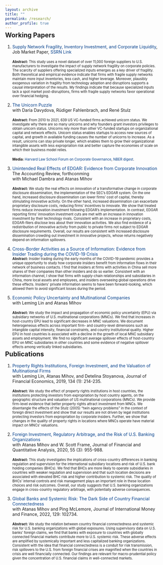 ```yaml
---
layout: archive
title: ""
permalink: /research/
author_profile: true
---
```

<style>
  h2 {
    margin-top: -0.5em; /* Set margin-top to 0 to reduce the vertical space */
  }
</style>

## Working Papers

1. <a href="https://leandrosanz.github.io/files/JMP_Supply_Network_Fragility.pdf" style="text-decoration: none; color: rgb(2, 62, 138);">Supply Network Fragility, Inventory Investment, and Corporate Liquidity</a>, Job Market Paper, <a href="http://ssrn.com/abstract=4635488" style="text-decoration: none; color: rgb(2, 62, 138);">SSRN Link</a><br><br>
<span style="font-size:0.8em;">**Abstract:** This study uses a novel dataset of over 11,000 foreign suppliers to U.S. manufacturers to investigate the impact of supply network fragility on corporate policies. The scarcity of suppliers offering specialized inputs emerges as a key driver of fragility. Both theoretical and empirical evidence indicate that firms with fragile supply networks maintain more input inventories, less cash, and higher leverage. Moreover, plausibly exogenous variation in fragility from technology adoption and disruptions supports a causal interpretation of the results. My findings indicate that because specialized inputs lack a spot market post-disruptions, firms with fragile supply networks favor operational over financial hedging.</span>

2. <a href="https://papers.ssrn.com/sol3/papers.cfm?abstract_id=4255165" style="text-decoration: none; color: rgb(2, 62, 138);">The Unicorn Puzzle</a> <br />
with Daria Davydova, Rüdiger Fahlenbrach, and René Stulz<br><br>
<span style="font-size:0.8em;">**Abstract:** From 2010 to 2021, 639 US VC-funded firms achieved unicorn status. We investigate why there are so many unicorns and why founders grant investors privileges to obtain unicorn status. Unicorns rely more than other VC-funded startups on organizational capital and network effects. Unicorn status enables startups to access new sources of capital, and growth in available funding causes the number of unicorns to increase. As a result, unicorns can stay private longer, which enables them to grow their organizational intangible assets with less expropriation risk and better capture the economies of scale on which their business model relies.</span>
<br><br>
<span style="font-size:0.8em;">**Media:**  <a href="https://corpgov.law.harvard.edu/2022/11/28/the-unicorn-puzzle/" style="text-decoration: none; color: rgb(2, 62, 138);">Harvard Law School Forum on Corporate Governance</a>,  <a href="https://www.nber.org/digest/20231/what-accounts-proliferation-billion-dollar-startups" style="text-decoration: none; color: rgb(2, 62, 138);">NBER digest</a>.</span>

3. <a href="https://papers.ssrn.com/sol3/papers.cfm?abstract_id=4417411" style="text-decoration: none; color: rgb(2, 62, 138);">Unintended Real Effects of EDGAR: Evidence from Corporate Innovation</a> <br />
The Accounting Review, forthconming <br />
with Michael Dambra and Atanas Mihov<br><br>
<span style="font-size:0.8em;">**Abstract:** We study the real effects on innovation of a transformative change in corporate disclosure dissemination, the implementation of the SEC’s EDGAR system. On the one hand, increased disclosure dissemination can lower firms’ cost of capital, thereby stimulating innovative activity. On the other hand, increased dissemination can exacerbate proprietary disclosure costs, reducing firms’ incentives to innovate. We show that treated firms reduce innovation investment following EDGAR’s implementation. In contrast, EDGAR reporting firms’ innovation investment cuts are met with an increase in innovation investment by their technology rivals. Consistent with an increase in proprietary costs, EDGAR-filers disclose less about their innovation activities. We also find evidence of a redistribution of innovative activity from public to private firms not subject to EDGAR disclosure requirements. Overall, our results are consistent with increased disclosure dissemination crowding out investment in innovative projects, whose returns negatively depend on information spillovers.</span>

4. <a href="https://papers.ssrn.com/sol3/papers.cfm?abstract_id=3987237" style="text-decoration: none; color: rgb(2, 62, 138);">Cross-Border Activities as a Source of Information: Evidence from Insider Trading during the COVID-19 Crisis</a> <br />
<span style="font-size:0.8em;">**Abstract:** Insider trading during the early months of the COVID-19 pandemic provides a unique opportunity to study how corporate insiders benefit from information flows in their network of business contacts. I find that insiders at firms with activities in China sell more shares of their companies than other insiders and do so earlier. Consistent with an information channel, I show that firms with supply-chain relationships and subsidiaries in China, more local assets and employees, and insiders overseeing global operations drive these effects. Insiders' private information seems to have been forward-looking, which allowed them to avoid significant losses during the period.</span>

5. <a href="https://papers.ssrn.com/sol3/papers.cfm?abstract_id=4060441" style="text-decoration: none; color: rgb(2, 62, 138);">Economic Policy Uncertainty and Multinational Companies</a> <br />
with Leming Lin and Atanas Mihov<br><br>
<span style="font-size:0.8em;">**Abstract:** We study the impact and propagation of economic policy uncertainty (EPU) via subsidiary networks of U.S. multinational corporations (MNCs). We find that increases in host-country EPU lead to significant decreases in MNC valuations. We document heterogeneous effects across important firm- and country-level dimensions such as intangible capital intensity, financial constraints, and country institutional quality. Higher EPU in host countries is associated with a decline in the growth of local MNC subsidiary assets and employment. We find no significant average spillover effects of host-country EPU on MNC subsidiaries in other countries and some evidence of negative spillover effects among vertically linked subsidiaries.</span>

## Publications

1. <a href="https://www.sciencedirect.com/science/article/abs/pii/S0304405X19300558" style="text-decoration: none; color: rgb(2, 62, 138);">Property Rights Institutions, Foreign Investment, and the Valuation of Multinational Firms</a> <br />
with Leming Lin, Atanas Mihov, and Detelina Stoyanova, Journal of Financial Economics, 2019, 134 (1): 214-235.<br><br>
<span style="font-size:0.8em;">**Abstract:** We study the effect of property rights institutions in host countries, the institutions protecting investors from expropriation by host country agents, on the geographic structure and valuation of US multinational corporations (MNCs). We provide firm-level evidence that better property rights attract investment from MNCs. We disentangle the effects of the Stulz (2005) “twin agency problems” in the context of foreign direct investment and show that our results are not driven by legal institutions protecting investors from expropriation by corporate insiders. Further, we show that changes in the quality of property rights in locations where MNCs operate have material impact on MNCs’ valuations.</span>


2. <a href="https://www.cambridge.org/core/journals/journal-of-financial-and-quantitative-analysis/article/foreign-investment-regulatory-arbitrage-and-the-risk-of-us-banking-organizations/30086E27DD5CE2CA391597CEBAF6CA25" style="text-decoration: none; color: rgb(2, 62, 138);">Foreign Investment, Regulatory Arbitrage, and the Risk of U.S. Banking Organizations</a> <br />
with Atanas Mihov and W. Scott Frame, Journal of Financial and Quantitative Analysis, 2020, 55 (3): 955-988.<br><br>
<span style="font-size:0.8em;">**Abstract:** This study investigates the implications of cross-country differences in banking regulation and supervision for the international subsidiary locations and risk of U.S. bank holding companies (BHCs). We find that BHCs are more likely to operate subsidiaries in countries with weaker regulation and supervision and that such location decisions are associated with elevated BHC risk and higher contribution to systemic risk. The quality of BHCs’ internal controls and risk management plays an important role in these location choices and risk outcomes. Overall, our study suggests that U.S. banking organizations engage in cross-country regulatory arbitrage, with potentially adverse consequences.</span>


3. <a href="https://www.sciencedirect.com/science/article/pii/S0261560622001371" style="text-decoration: none; color: rgb(2, 62, 138);">Global Banks and Systemic Risk: The Dark Side of Country Financial Connectedness</a> <br />
with Atanas Mihov and Ping McLemore, Journal of International Money and Finance, 2022, 129: 102734. <br><br>
<span style="font-size:0.8em;">**Abstract:** We study the relation between country financial connectedness and systemic risk for U.S. banking organizations with global exposures. Using supervisory data on U.S. banks’ foreign claims, we find that banks with exposure to countries with globally connected financial markets contribute more to U.S. systemic risk. These adverse effects are amplified by systemically important and less capitalized banking organizations. Consistent with the idea that financial connectedness is a conduit for risk transmission, risk spillovers to the U.S. from foreign financial crises are magnified when the countries in crisis are well financially connected. Our findings are relevant for macro-prudential policy given the concentration of U.S. financial claims in well-connected markets. </span>